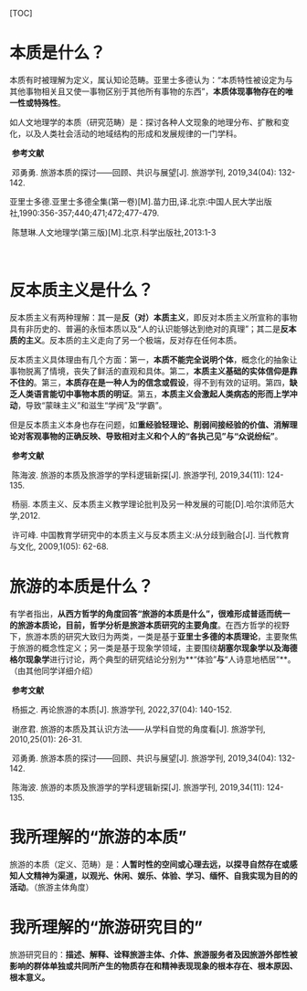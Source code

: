 [TOC]





















# 本质是什么？

​		本质有时被理解为定义，属认知论范畴。亚里士多德认为：“本质特性被设定为与其他事物相关且又使一事物区别于其他所有事物的东西”，**本质体现事物存在的唯一性或特殊性**。

​		如人文地理学的本质（研究范畴）是：探讨各种人文现象的地理分布、扩散和变化，以及人类社会活动的地域结构的形成和发展规律的一门学科。

​		**参考文献**

​		邓勇勇. 旅游本质的探讨——回顾、共识与展望[J]. 旅游学刊, 2019,34(04): 132-142.

​		亚里士多德.亚里士多德全集(第一卷)[M].苗力田,译.北京:中国人民大学出版社,1990:356-357;440;471;472;477-479.

​		陈慧琳.人文地理学(第三版)[M].北京.科学出版社,2013:1-3

​		





























# 反本质主义是什么？

​		反本质主义有两种理解：其一是**反（对）本质主义**，即反对本质主义所宣称的事物具有非历史的、普遍的永恒本质以及“人的认识能够达到绝对的真理”；其二是**反本质的主义**。反本质的主义走向了另一个极端，反对存在任何本质。

​		反本质主义具体理由有几个方面：第一，**本质不能完全说明个体**，概念化的抽象让事物脱离了情境，丧失了鲜活的直观和具体。第二，**本质主义基础的实体信仰是靠不住的**。第三，**本质存在是一种人为的信念或假设**，得不到有效的证明。第四，**缺乏人类语言能切中事物本质的明证**。第五，**本质主义会激起人类病态的形而上学冲动**，导致“蒙昧主义”和滋生“学阀”及“学霸”。

​		但是反本质主义本身也存在问题，如**重经验轻理论、削弱间接经验的价值、消解理论对客观事物的正确反映、导致相对主义和个人的“各执己见”与“众说纷纭”**。

​		**参考文献**

​		陈海波. 旅游的本质及旅游学的学科逻辑新探[J]. 旅游学刊, 2019,34(11): 124-135.

​		杨丽. 本质主义、反本质主义教学理论批判及另一种发展的可能[D].哈尔滨师范大学,2012.

​		许可峰. 中国教育学研究中的本质主义与反本质主义:从分歧到融合[J]. 当代教育与文化, 2009,1(05): 62-68.



























# 旅游的本质是什么？

​		有学者指出，**从西方哲学的角度回答“旅游的本质是什么”，很难形成普适而统一的旅游本质论，目前，哲学分析是旅游本质研究的主要角度**。在西方哲学的视野下，旅游本质的研究大致归为两类，一类是基于**亚里士多德的本质理论**，主要聚焦于旅游的概念性定义；另一类是基于现象学领域，主要围绕**胡塞尔现象学以及海德格尔现象学**进行讨论，两个典型的研究结论分别为**“体验”**与**“人诗意地栖居”**。（由其他同学详细介绍）

​		**参考文献**

​		杨振之. 再论旅游的本质[J]. 旅游学刊, 2022,37(04): 140-152.

​		谢彦君. 旅游的本质及其认识方法——从学科自觉的角度看[J]. 旅游学刊, 2010,25(01): 26-31.

​		邓勇勇. 旅游本质的探讨——回顾、共识与展望[J]. 旅游学刊, 2019,34(04): 132-142.

​		陈海波. 旅游的本质及旅游学的学科逻辑新探[J]. 旅游学刊, 2019,34(11): 124-135.















# 我所理解的“旅游的本质”

​		旅游的本质（定义、范畴）是：**人暂时性的空间或心理去远，以探寻自然存在或感知人文精神为渠道，以观光、休闲、娱乐、体验、学习、缅怀、自我实现为目的的活动**。（旅游主体角度）





























# 我所理解的“旅游研究目的”

​		旅游研究目的：**描述、解释、诠释旅游主体、介体、旅游服务者及因旅游外部性被影响的群体单独或共同所产生的物质存在和精神表现现象的根本存在、根本原因、根本意义。**

























